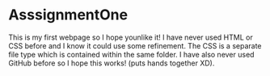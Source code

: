 # AsssignmentOne
This is my first webpage so I hope younlike it!
I have never used HTML or CSS before and I know it could use some refinement.
The CSS is a separate file type which is contained within the same folder.
I have also never used GitHub before so I hope this works! (puts hands together XD).
